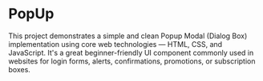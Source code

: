 # PopUp
This project demonstrates a simple and clean Popup Modal (Dialog Box) implementation using core web technologies — HTML, CSS, and JavaScript. It's a great beginner-friendly UI component commonly used in websites for login forms, alerts, confirmations, promotions, or subscription boxes.
